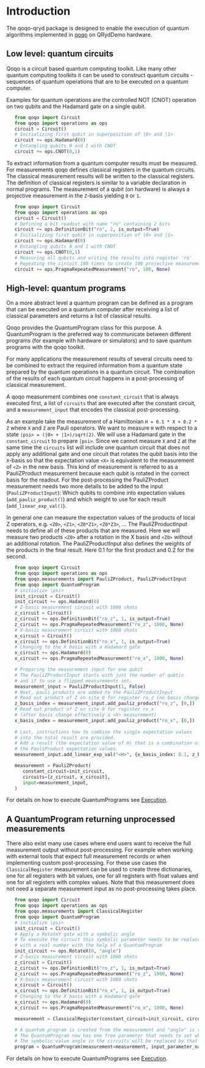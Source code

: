 Introduction
============

The qoqo-qryd package is designed to enable the execution of quantum algorithms implemented in [qoqo](https://github.com/HQSquantumsimulations/qoqo) on QRydDemo hardware.


Low level: quantum circuits
--------------------------

Qoqo is a circuit based quantum computing toolkit. Like many other quantum computing toolkits it can be used to construct quantum circuits - sequences of quantum operations that are to be executed on a quantum computer.

Examples for quantum operations are the controlled NOT (CNOT) operation on two qubits and the Hadamard gate on a single qubit.

```python
   from qoqo import Circuit
   from qoqo import operations as ops
   circuit = Circuit()
   # Initializing first qubit in superposition of |0> and |1>
   circuit += ops.Hadamard(0)
   # Entangling qubits 0 and 1 with CNOT
   circuit += ops.CNOT(0,1)
```

To extract information from a quantum computer results must be measured.
For measurements qoqo defines classical registers in the quantum circuits.
The classical measurement results will be written to the classical registers.
The definition of classical registers is similar to a variable declaration in normal programs.
The measurement of a qubit (on hardware) is always a projective measurement in the ``Z``-basis yielding ``0`` or ``1``.

```python
   from qoqo import Circuit
   from qoqo import operations as ops
   circuit = Circuit()
   # Defining a bit readout with name "ro" containing 2 bits
   circuit += ops.DefinitionBit("ro", 2, is_output=True)
   # Initializing first qubit in superposition of |0> and |1>
   circuit += ops.Hadamard(0)
   # Entangling qubits 0 and 1 with CNOT
   circuit += ops.CNOT(0,1)
   # Measuring all qubits and writing the results into register 'ro'
   # Repeating the circuit 100 times to create 100 projective measurements
   circuit += ops.PragmaRepeatedMeasurement("ro", 100, None)
```

High-level: quantum programs
----------------------------

On a more abstract level a quantum program can be defined as a program that can be executed on a quantum computer after receiving a list of classical parameters and returns a list of classical results.

Qoqo provides the QuantumProgram class for this purpose. A QuantumProgram is the preferred way to communicate between different programs (for example with hardware or simulators) and to save quantum programs with the qoqo toolkit.

For many applications the measurement results of several circuits need to be combined to extract the required information from a quantum state prepared by the quantum operations in a quantum circuit.
The combination of the results of each quantum circuit happens in a post-processing of classical measurement.

A qoqo measurement combines one ``constant_circuit`` that is always executed first, a list of ``circuits`` that are executed after the constant circuit, and a ``measurement_input`` that encodes the classical post-processing.

As an example take the measurement of a Hamiltonian ``H = 0.1 * X + 0.2 * Z`` where ``X`` and ``Z`` are Pauli operators. We want to measure ``H`` with respect to a state ``|psi> = (|0> + |1>)/sqrt(2)``. 
We will use a Hadamard gate in the ``constant_circuit`` to prepare ``|psi>``. Since we cannot measure ``X`` and ``Z`` at the same time the ``circuits`` list will include one quantum circuit that does not apply any additional gate and one circuit that rotates the qubit basis into the ``X``-basis so that the expectation value ``<X>`` is equivalent to the measurement of ``<Z>`` in the new basis.
This kind of measurement is referred to as a PauliZProduct measurement because each qubit is rotated in the correct basis for the readout. 
For the post-processing the PauliZProduct measurement needs two more details to be added to the input (``PauliZProductInput``): Which qubits to combine into expectation values (``add_pauliz_product()``) and which weight to use for each result (``add_linear_exp_val()``).

In general one can measure the expectation values of the products of local Z operators, e.g. ``<Z0>``, ``<Z1>``, ``<Z0*Z1>``, ``<Z0*Z3>``, ...
The PauliZProductInput needs to define all of these products that are measured. Here we will measure two products ``<Z0>`` after a rotation in the X basis and ``<Z0>`` without an additional rotation.
The PauliZProductInput also defines the weights of the products in the final result. Here 0.1 for the first product and 0.2 for the second.

```python
   from qoqo import Circuit
   from qoqo import operations as ops
   from qoqo.measurements import PauliZProduct, PauliZProductInput
   from qoqo import QuantumProgram
   # initialize |psi>
   init_circuit = Circuit()
   init_circuit += ops.Hadamard(0)
   # Z-basis measurement circuit with 1000 shots
   z_circuit = Circuit()
   z_circuit += ops.DefinitionBit("ro_z", 1, is_output=True)
   z_circuit += ops.PragmaRepeatedMeasurement("ro_z", 1000, None)
   # X-basis measurement circuit with 1000 shots   
   x_circuit = Circuit()
   x_circuit += ops.DefinitionBit("ro_x", 1, is_output=True)
   # Changing to the X basis with a Hadamard gate
   x_circuit += ops.Hadamard(0)
   x_circuit += ops.PragmaRepeatedMeasurement("ro_x", 1000, None)

   # Preparing the measurement input for one qubit
   # The PauliZProductInput starts with just the number of qubtis
   # and if to use a flipped measurements set.
   measurement_input = PauliZProductInput(1, False)
   # Next, pauli products are added to the PauliZProductInput
   # Read out product of Z on site 0 for register ro_z (no basis change)
   z_basis_index = measurement_input.add_pauliz_product("ro_z", [0,])
   # Read out product of Z on site 0 for register ro_x
   # (after basis change effectively a <X> measurement)
   x_basis_index = measurement_input.add_pauliz_product("ro_x", [0,])
   
   # Last, instructions how to combine the single expectation values
   # into the total result are provided.
   # Add a result (the expectation value of H) that is a combination of
   # the PauliProduct expectation values.
   measurement_input.add_linear_exp_val("<H>", {x_basis_index: 0.1, z_basis_index: 0.2})

   measurement = PauliZProduct(
      constant_circuit=init_circuit,
      circuits=[z_circuit, x_circuit],
      input=measurement_input,
   )
```

For details on how to execute QuantumPrograms see [Execution](execution.md).


A QuantumProgram returning unprocessed measurements
---------------------------------------------------

There also exist many use cases where end users want to receive the full measurement output without post-processing.
For example when working with external tools that expect full  measurement records or when implementing custom post-processing.
For these use cases the ``ClassicalRegister`` measurement can be used to create three dictionaries, one for all registers with bit values, one for all registers with float values and one for all registers with complex values.
Note that this measurement does not need a separate measurement input as no post-processing takes place.

```python
   from qoqo import Circuit
   from qoqo import operations as ops
   from qoqo.measurements import ClassicalRegister
   from qoqo import QuantumProgram
   # initialize |psi>
   init_circuit = Circuit()
   # Apply a RotateY gate with a symbolic angle
   # To execute the circuit this symbolic parameter needs to be replaced 
   # with a real number with the help of a QuantumProgram
   init_circuit += ops.RotateX(0, "angle")
   # Z-basis measurement circuit with 1000 shots
   z_circuit = Circuit()
   z_circuit += ops.DefinitionBit("ro_z", 1, is_output=True)
   z_circuit += ops.PragmaRepeatedMeasurement("ro_z", 1000, None)
   # X-basis measurement circuit with 1000 shots   
   x_circuit = Circuit()
   x_circuit += ops.DefinitionBit("ro_x", 1, is_output=True)
   # Changing to the X basis with a Hadamard gate
   x_circuit += ops.Hadamard(0)
   x_circuit += ops.PragmaRepeatedMeasurement("ro_x", 1000, None)

   measurement = ClassicalRegister(constant_circuit=init_circuit, circuits=[z_circuit, x_circuit])

   # A quantum program is created from the measurement and "angle" is registered as a free input parameter
   # The QuantumProgram now has one free parameter that needs to set when executing it.
   # The symbolic value angle in the circuits will be replaced by that free parameter during execution.
   program = QuantumProgram(measurement=measurement, input_parameter_names=["angle"])
```

For details on how to execute QuantumPrograms see [Execution](execution.md).